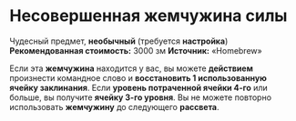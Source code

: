 # Несовершенная жемчужина силы

Чудесный предмет, **необычный** (требуется **настройка**)
**Рекомендованная стоимость:** 3000 зм
**Источник:** «Homebrew»

Если эта **жемчужина** находится у вас, вы можете **действием** произнести командное слово и **восстановить 1 использованную ячейку заклинания**. Если **уровень потраченной ячейки 4-го** или больше, вы получите **ячейку 3-го уровня**. Вы не можете повторно использовать **жемчужину** до следующего **рассвета**.